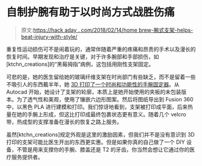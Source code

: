 # 自制护腕有助于以时尚方式战胜伤痛

> 原文:[https://hack aday . com/2018/02/14/home brew-腕式支架-helps-beat-injury-with-style/](https://hackaday.com/2018/02/14/homebrew-wrist-brace-helps-beat-injury-with-style/)

重复性运动损伤可不是闹着玩的，通常伴随着严重的疼痛和昂贵的手术以及漫长的恢复时间。早期发现和治疗是关键，对于许多腕部和手部损伤，如[ktchn_creations]的“黑莓拇指”病例，这包括用刚性支架固定。

可悲的是，她的医生留给她的玻璃纤维支架在时尚部门有些缺乏，而不是留着一些不吸引人的东西戴半年，她 [3D 打印了一个时尚和功能性的手腕固定器](https://www.instructables.com/id/3D-Printed-Thumb-Wrist-Immobilization-Brace/)。从 Autocad 开始，她设计了支架的轮廓，本质上是她开始使用的夹板的未包装版本。为了透气性和美观，使用了镶嵌六边形图案。然后将图纸导出到 Fusion 360 中，以黑色 PLA 进行建模和打印。我们惊讶地看到，支架被打印成平面，后来热量在她的手腕上形成，但这比打印成最终包裹状态更有意义。随着几个 velcro 带，热成型的支撑准备在漫长的恢复之路上服务。

虽然[ktchn_creations]规定外观是这里的激励因素，但我们并不是没有意识到 3D 打印的支架可能比医生开出的东西更实惠。但是如果你真的自己做了一个 DIY 设备，不管是用来支撑你的手腕、膝盖还是 T2 的牙齿，你当然会想让它通过你的医疗服务提供者。